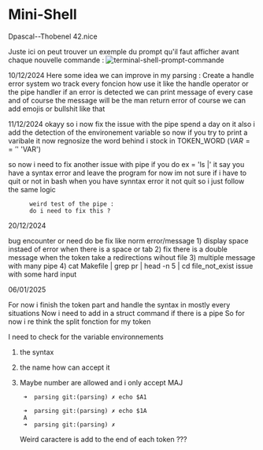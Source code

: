 # Mini-Shell
 Dpascal--Thobenel 42.nice

Juste ici on peut trouver un exemple du prompt qu'il faut afficher avant chaque nouvelle commande :
![terminal-shell-prompt-commande](https://github.com/user-attachments/assets/0b1883eb-6fed-41c2-91b1-8842fb6fa066)


10/12/2024
Here some idea we can improve in my parsing :
		Create a handle error system wo track every foncion how use it like
               the handle operator or the pipe handler
          if an error is detected we can print message of every case 
          and of course the message will be the man return error of course 
          we can add emojis or bullshit like that

           
11/12/2024
okayy so i now fix the issue with the pipe spend a day on it
also i add the detection of the environement variable so now if you try to print a varibale it now regnosize the word behind i stock in TOKEN_WORD ($VAR == '$' 'VAR')

so now i need to fix another issue with pipe if you do 
ex = 'ls |' it say you have a syntax error and leave the program for now im not sure if i have to quit or not
in bash when you have synntax error it not quit so i just follow the same logic

          weird test of the pipe :
          do i need to fix this ?
     
20/12/2024

bug encounter or need do be fix like norm error/message
     1) display space instaed of error when there is a space or tab
     2) fix there is a double message when the token take a redirections wihout file
     3) multiple message with many pipe
     4) cat Makefile | grep pr | head -n 5 | cd file_not_exist 
          issue with some hard input

06/01/2025

For now i finish the token part and handle the syntax 
in mostly every situations
Now i need to add in a struct command if there is a pipe
So for now i re think the split fonction for my token


I need to check for the variable environnements
1) the syntax
2) the name how can accept it
3) Maybe number are allowed and i only accept MAJ

		➜  parsing git:(parsing) ✗ echo $A1  

		➜  parsing git:(parsing) ✗ echo $1A
		A
		➜  parsing git:(parsing) ✗ 

	Weird caractere is add to the end of each token ???
	
